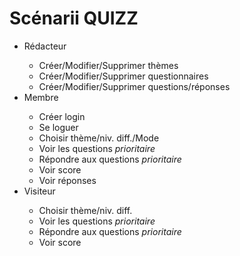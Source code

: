 # Scénarii QUIZZ
<ul><li>Rédacteur</li>
<ul><li>Créer/Modifier/Supprimer thèmes</li>
<li>Créer/Modifier/Supprimer questionnaires</li>
<li>Créer/Modifier/Supprimer questions/réponses</li></ul>
<li>Membre</li>
<ul><li>Créer login</li>
<li>Se loguer</li>
<li>Choisir thème/niv. diff./Mode</li>
<li>Voir les questions <em>prioritaire</em></li>
<li>Répondre aux questions <em>prioritaire</em></li>
<li>Voir score</li>
<li>Voir réponses</li></ul>
<li>Visiteur</li>
<ul><li>Choisir thème/niv. diff.</li>
<li>Voir les questions <em>prioritaire</em></li>
<li>Répondre aux questions <em>prioritaire</em></li>
<li>Voir score</li></ul></ul>
